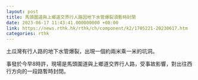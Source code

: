 ```yaml
---
layout: post
title: 馬頭圍道與上鄉道交界行人路因地下水管爆裂須暫時封閉
date: 2023-06-17 11:43:41.000000000 +08:00
link: https://news.rthk.hk/rthk/ch/component/k2/1705221-20230617.htm
categories: rthk
---
```


土瓜灣有行人路的地下水管爆裂，出現一個約兩米乘一米的坑洞。

事發於今早8時許，現場是馬頭圍道與上鄉道交界行人路，受事故影響，對出往西行方向的一段路暫時封閉。
